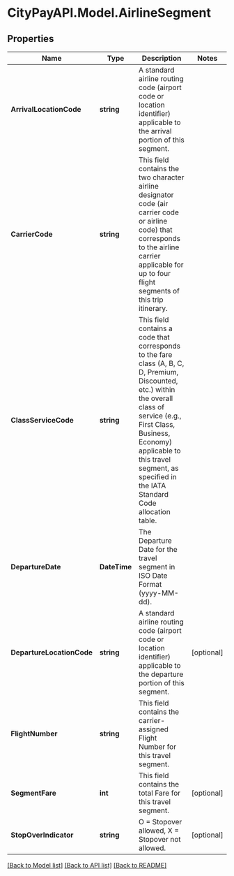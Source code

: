 # CityPayAPI.Model.AirlineSegment
## Properties

Name | Type | Description | Notes
------------ | ------------- | ------------- | -------------
**ArrivalLocationCode** | **string** | A standard airline routing code (airport code or location identifier) applicable to the arrival portion of this segment.  | 
**CarrierCode** | **string** | This field contains the two character airline designator code (air carrier code or airline code) that corresponds to the airline carrier applicable for up to four flight segments of this trip itinerary.  | 
**ClassServiceCode** | **string** | This field contains a code that corresponds to the fare class (A, B, C, D, Premium, Discounted, etc.) within the overall class of service (e.g., First Class, Business, Economy) applicable to this travel segment, as specified in the IATA Standard Code allocation table.  | 
**DepartureDate** | **DateTime** | The Departure Date for the travel segment in ISO Date Format (yyyy-MM-dd). | 
**DepartureLocationCode** | **string** | A standard airline routing code (airport code or location identifier) applicable to the departure portion of this segment.  | [optional] 
**FlightNumber** | **string** | This field contains the carrier-assigned Flight Number for this travel segment. | 
**SegmentFare** | **int** | This field contains the total Fare for this travel segment. | [optional] 
**StopOverIndicator** | **string** | O &#x3D; Stopover allowed, X &#x3D; Stopover not allowed. | [optional] 

[[Back to Model list]](../README.md#documentation-for-models) [[Back to API list]](../README.md#documentation-for-api-endpoints) [[Back to README]](../README.md)

